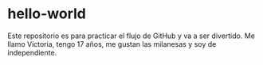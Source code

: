 # hello-world
Este repositorio es para practicar el flujo de GitHub y va a ser divertido. Me llamo Victoria, tengo 17 años, me gustan las milanesas y soy de independiente.

